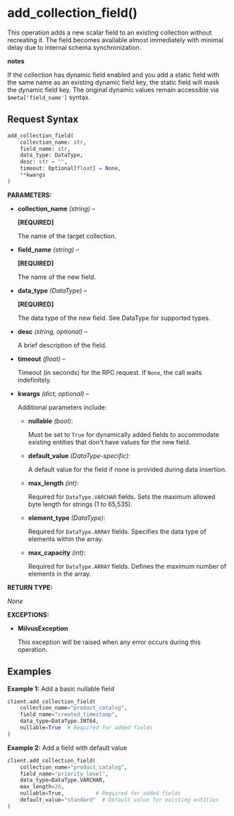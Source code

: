 # add_collection_field()

This operation adds a new scalar field to an existing collection without recreating it. The field becomes available almost immediately with minimal delay due to internal schema synchronization.

<div class="admonition note">

<p><b>notes</b></p>

<p>If the collection has dynamic field enabled and you add a static field with the same name as an existing dynamic field key, the static field will mask the dynamic field key. The original dynamic values remain accessible via <code>$meta['field_name']</code> syntax.</p>

</div>

## Request Syntax

```python
add_collection_field(
    collection_name: str,
    field_name: str,
    data_type: DataType,
    desc: str = "",
    timeout: Optional[float] = None,
    **kwargs
)
```

**PARAMETERS:**

- **collection_name** *(string)* –

    **[REQUIRED]**

    The name of the target collection.

- **field_name** *(string)* –

    **[REQUIRED]**

    The name of the new field.

- **data_type** *(DataType)* –

    **[REQUIRED]**

    The data type of the new field. See DataType for supported types.

- **desc** *(string, optional)* –

    A brief description of the field.

- **timeout** *(float)* –

    Timeout (in seconds) for the RPC request. If `None`, the call waits indefinitely.

- **kwargs** *(dict, optional)* –

    Additional parameters include:

    - **nullable** *(bool)*:

        Must be set to `True` for dynamically added fields to accommodate existing entities that don't have values for the new field.

    - **default_value** *(DataType-specific)*:

        A default value for the field if none is provided during data insertion.

    - **max_length** *(int)*:

        Required for `DataType.VARCHAR` fields. Sets the maximum allowed byte length for strings (1 to 65,535).

    - **element_type** *(DataType)*:

        Required for `DataType.ARRAY` fields. Specifies the data type of elements within the array.

    - **max_capacity** *(int)*:

        Required for `DataType.ARRAY` fields. Defines the maximum number of elements in the array.

**RETURN TYPE:**

*None*

**EXCEPTIONS:**

- **MilvusException**

    This exception will be raised when any error occurs during this operation.

## Examples

**Example 1:** Add a basic nullable field

```python
client.add_collection_field(
    collection_name="product_catalog",
    field_name="created_timestamp",
    data_type=DataType.INT64,
    nullable=True  # Required for added fields
)
```

**Example 2:** Add a field with default value

```python
client.add_collection_field(
    collection_name="product_catalog",
    field_name="priority_level",
    data_type=DataType.VARCHAR,
    max_length=20,
    nullable=True,          # Required for added fields
    default_value="standard"  # Default value for existing entities
)
```
